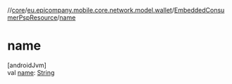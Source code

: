 //[core](../../../index.md)/[eu.epicompany.mobile.core.network.model.wallet](../index.md)/[EmbeddedConsumerPspResource](index.md)/[name](name.md)

# name

[androidJvm]\
val [name](name.md): [String](https://kotlinlang.org/api/latest/jvm/stdlib/kotlin/-string/index.html)
